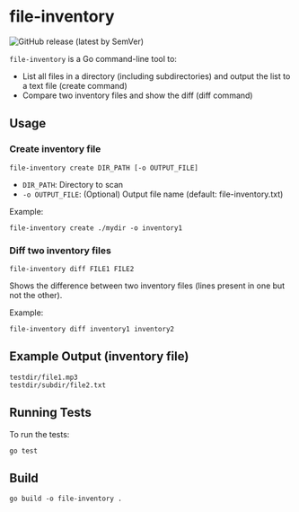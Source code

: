 
# file-inventory

![GitHub release (latest by SemVer)](https://img.shields.io/github/v/release/lestatk0ff/file-inventory?sort=semver)


`file-inventory` is a Go command-line tool to:
- List all files in a directory (including subdirectories) and output the list to a text file (create command)
- Compare two inventory files and show the diff (diff command)


## Usage

### Create inventory file

```
file-inventory create DIR_PATH [-o OUTPUT_FILE]
```

- `DIR_PATH`: Directory to scan
- `-o OUTPUT_FILE`: (Optional) Output file name (default: file-inventory.txt)

Example:
```
file-inventory create ./mydir -o inventory1
```

### Diff two inventory files

```
file-inventory diff FILE1 FILE2
```

Shows the difference between two inventory files (lines present in one but not the other).

Example:
```
file-inventory diff inventory1 inventory2
```


## Example Output (inventory file)

```
testdir/file1.mp3
testdir/subdir/file2.txt
```

## Running Tests

To run the tests:

```
go test
```


## Build

```
go build -o file-inventory .
```
